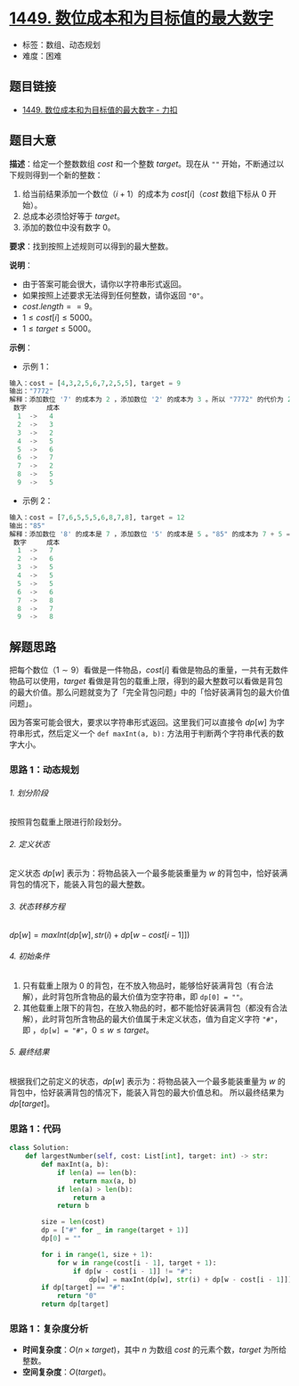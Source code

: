 # [1449. 数位成本和为目标值的最大数字](https://leetcode.cn/problems/form-largest-integer-with-digits-that-add-up-to-target/)

- 标签：数组、动态规划
- 难度：困难

## 题目链接

- [1449. 数位成本和为目标值的最大数字 - 力扣](https://leetcode.cn/problems/form-largest-integer-with-digits-that-add-up-to-target/)

## 题目大意

**描述**：给定一个整数数组 $cost$ 和一个整数 $target$。现在从 `""` 开始，不断通过以下规则得到一个新的整数：

1. 给当前结果添加一个数位（$i + 1$）的成本为 $cost[i]$（$cost$ 数组下标从 $0$ 开始）。
2. 总成本必须恰好等于 $target$。
3. 添加的数位中没有数字 $0$。

**要求**：找到按照上述规则可以得到的最大整数。

**说明**：

- 由于答案可能会很大，请你以字符串形式返回。
- 如果按照上述要求无法得到任何整数，请你返回 `"0"`。
- $cost.length == 9$。
- $1 \le cost[i] \le 5000$。
- $1 \le target \le 5000$。

**示例**：

- 示例 1：

```python
输入：cost = [4,3,2,5,6,7,2,5,5], target = 9
输出："7772"
解释：添加数位 '7' 的成本为 2 ，添加数位 '2' 的成本为 3 。所以 "7772" 的代价为 2*3+ 3*1 = 9 。 "977" 也是满足要求的数字，但 "7772" 是较大的数字。
 数字     成本
  1  ->   4
  2  ->   3
  3  ->   2
  4  ->   5
  5  ->   6
  6  ->   7
  7  ->   2
  8  ->   5
  9  ->   5
```

- 示例 2：

```python
输入：cost = [7,6,5,5,5,6,8,7,8], target = 12
输出："85"
解释：添加数位 '8' 的成本是 7 ，添加数位 '5' 的成本是 5 。"85" 的成本为 7 + 5 = 12。
 数字     成本
  1  ->   7
  2  ->   6
  3  ->   5
  4  ->   5
  5  ->   5
  6  ->   6
  7  ->   8
  8  ->   7
  9  ->   8
```

## 解题思路

把每个数位（$1 \sim 9$）看做是一件物品，$cost[i]$ 看做是物品的重量，一共有无数件物品可以使用，$target$ 看做是背包的载重上限，得到的最大整数可以看做是背包的最大价值。那么问题就变为了「完全背包问题」中的「恰好装满背包的最大价值问题」。

因为答案可能会很大，要求以字符串形式返回。这里我们可以直接令 $dp[w]$ 为字符串形式，然后定义一个 `def maxInt(a, b):`  方法用于判断两个字符串代表的数字大小。

### 思路 1：动态规划

###### 1. 划分阶段

按照背包载重上限进行阶段划分。

###### 2. 定义状态

定义状态 $dp[w]$ 表示为：将物品装入一个最多能装重量为 $w$ 的背包中，恰好装满背包的情况下，能装入背包的最大整数。

###### 3. 状态转移方程

$dp[w] = maxInt(dp[w], str(i) + dp[w - cost[i - 1]])$

###### 4. 初始条件

1. 只有载重上限为 $0$ 的背包，在不放入物品时，能够恰好装满背包（有合法解），此时背包所含物品的最大价值为空字符串，即 `dp[0] = ""`。
2. 其他载重上限下的背包，在放入物品的时，都不能恰好装满背包（都没有合法解），此时背包所含物品的最大价值属于未定义状态，值为自定义字符 `"#"`，即 ，`dp[w] = "#"`，$0 \le w \le target$。

###### 5. 最终结果

根据我们之前定义的状态，$dp[w]$ 表示为：将物品装入一个最多能装重量为 $w$ 的背包中，恰好装满背包的情况下，能装入背包的最大价值总和。 所以最终结果为 $dp[target]$。

### 思路 1：代码

```python
class Solution:
    def largestNumber(self, cost: List[int], target: int) -> str:
        def maxInt(a, b):
            if len(a) == len(b):
                return max(a, b)
            if len(a) > len(b):
                return a
            return b

        size = len(cost)
        dp = ["#" for _ in range(target + 1)]
        dp[0] = ""

        for i in range(1, size + 1):
            for w in range(cost[i - 1], target + 1):
                if dp[w - cost[i - 1]] != "#":
                    dp[w] = maxInt(dp[w], str(i) + dp[w - cost[i - 1]])
        if dp[target] == "#":
            return "0"
        return dp[target]
```

### 思路 1：复杂度分析

- **时间复杂度**：$O(n \times target)$，其中 $n$ 为数组 $cost$ 的元素个数，$target$ 为所给整数。
- **空间复杂度**：$O(target)$。
